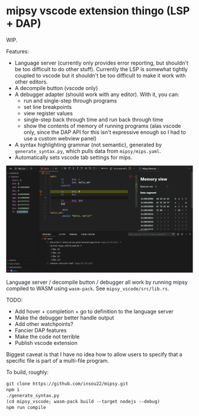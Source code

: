 # mipsy vscode extension thingo (LSP + DAP)

WIP.

Features:
 - Language server (currently only provides error reporting, but shouldn't be too difficult to do other stuff). Currently the LSP is somewhat tightly coupled to vscode but it shouldn't be too difficult to make it work with other editors.
 - A decompile button (vscode only)
 - A debugger adapter (should work with any editor). With it, you can:
   - run and single-step through programs
   - set line breakpoints
   - view register values
   - single-step back through time and run back through time
   - show the contents of memory of running programs (alas vscode only, since the DAP API for this isn't expressive enough so I had to use a custom webview panel)
 - A syntax highlighting grammar (not semantic), generated by `generate_syntax.py`, which pulls data from `mipsy/mips.yaml`.
 - Automatically sets vscode tab settings for mips.

![A screenshot of vscode showing various features of the extension, including the debugger and diagonstic reporting](./screenshot-1.png?raw=true)

Language server / decompile button / debugger all work by running mipsy compiled to WASM using `wasm-pack`. See `mipsy_vscode/src/lib.rs`.

TODO:
 - Add hover + completion + go to definition to the language server
 - Make the debugger better handle output
 - Add other watchpoints?
 - Fancier DAP features
 - Make the code not terrible
 - Publish vscode extension

Biggest caveat is that I have no idea how to allow users to specify that a specific file is part of a multi-file program.

To build, roughly:
```
git clone https://github.com/insou22/mipsy.git
npm i
./generate_syntax.py
(cd mipsy_vscode; wasm-pack build --target nodejs --debug)
npm run compile
```
